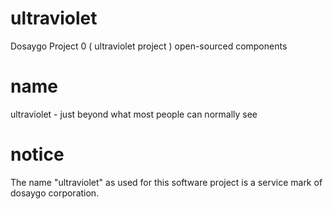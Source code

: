 # ultraviolet
Dosaygo Project 0 ( ultraviolet project ) open-sourced components

# name 

ultraviolet - just beyond what most people can normally see

# notice

The name "ultraviolet" as used for this software project is a service mark of dosaygo corporation.

